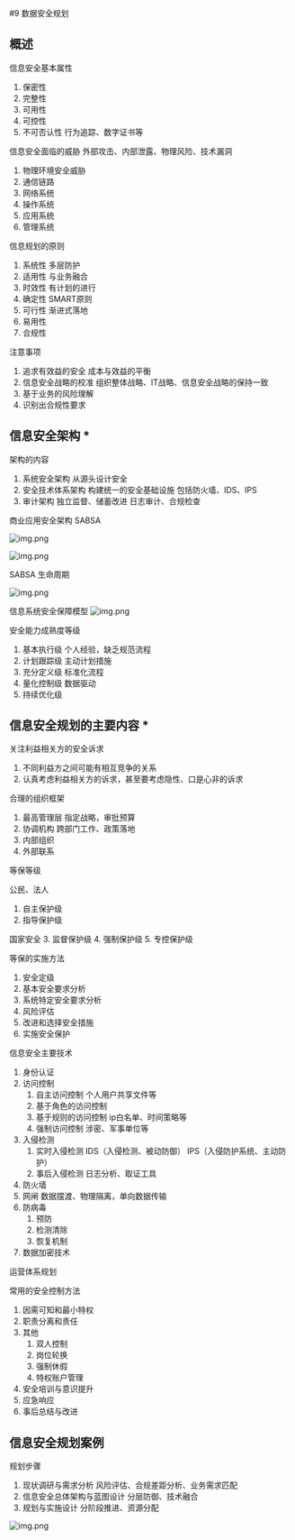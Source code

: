 #9 数据安全规划

## 概述

信息安全基本属性
1. 保密性
2. 完整性
3. 可用性
4. 可控性 
5. 不可否认性 行为追踪、数字证书等

信息安全面临的威胁 外部攻击、内部泄露、物理风险、技术漏洞
1. 物理环境安全威胁
2. 通信链路
3. 网络系统
4. 操作系统
5. 应用系统
6. 管理系统

信息规划的原则
1. 系统性 多层防护
2. 适用性 与业务融合
3. 时效性 有计划的进行
4. 确定性 SMART原则
5. 可行性 渐进式落地
6. 易用性
7. 合规性

注意事项
1. 追求有效益的安全 成本与效益的平衡
2. 信息安全战略的校准 组织整体战略、IT战略、信息安全战略的保持一致
3. 基于业务的风险理解
4. 识别出合规性要求

## 信息安全架构 *

架构的内容
1. 系统安全架构  从源头设计安全
2. 安全技术体系架构 构建统一的安全基础设施 包括防火墙、IDS、IPS
3. 审计架构 独立监督、储蓄改进  日志审计、合规检查

商业应用安全架构 SABSA

![img.png](img/商业应用安全.png)

![img.png](img/商业应用安全2.png)

SABSA 生命周期

![img.png](img/sabsa生命周期.png)

信息系统安全保障模型
![img.png](img/安全保障模型.png)

安全能力成熟度等级
1. 基本执行级  个人经验，缺乏规范流程
2. 计划跟踪级 主动计划措施
3. 充分定义级 标准化流程
4. 量化控制级  数据驱动
5. 持续优化级

## 信息安全规划的主要内容 *

关注利益相关方的安全诉求
1. 不同利益方之间可能有相互竞争的关系
2. 认真考虑利益相关方的诉求，甚至要考虑隐性、口是心非的诉求

合理的组织框架
1. 最高管理层 指定战略，审批预算
2. 协调机构  跨部门工作、政策落地
3. 内部组织
4. 外部联系 

等保等级

公民、法人
1. 自主保护级
2. 指导保护级

国家安全
3. 监督保护级
4. 强制保护级
5. 专控保护级

等保的实施方法
1. 安全定级
2. 基本安全要求分析
3. 系统特定安全要求分析
4. 风险评估
5. 改进和选择安全措施
6. 实施安全保护

信息安全主要技术
1. 身份认证
2. 访问控制
   1. 自主访问控制 个人用户共享文件等
   2. 基于角色的访问控制
   3. 基于规则的访问控制 ip白名单、时间策略等
   4. 强制访问控制 涉密、军事单位等
3. 入侵检测
   1. 实时入侵检测 IDS（入侵检测、被动防御） IPS（入侵防护系统、主动防护）
   2. 事后入侵检测 日志分析、取证工具 
4. 防火墙
5. 网闸 数据摆渡、物理隔离，单向数据传输
6. 防病毒
   1. 预防
   2. 检测清除
   3. 恢复机制
7. 数据加密技术


运营体系规划

常用的安全控制方法
1. 因需可知和最小特权
2. 职责分离和责任
3. 其他
   1. 双人控制
   2. 岗位轮换
   3. 强制休假
   4. 特权账户管理
4. 安全培训与意识提升
5. 应急响应
6. 事后总结与改进

## 信息安全规划案例

规划步骤
1. 现状调研与需求分析  风险评估、合规差距分析、业务需求匹配
2. 信息安全总体架构与蓝图设计  分层防御、技术融合
3. 规划与实施设计  分阶段推进、资源分配

![img.png](img/安全规划步骤.png)




